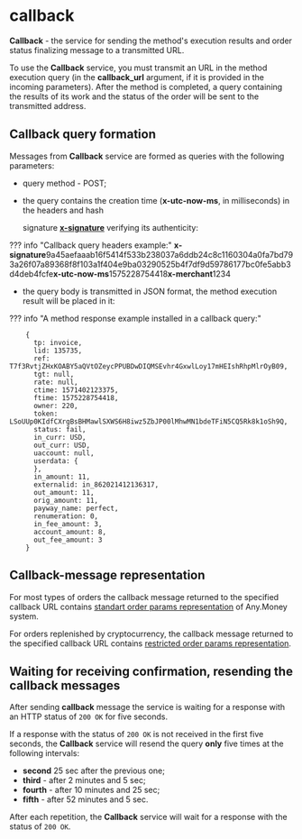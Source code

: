 # callback

**Callback** - the service for sending the method's execution results and order status finalizing message to a transmitted URL.

To use the **Callback** service, you must transmit an URL in the method execution query \(in the **callback\_url** argument, if it is provided in the incoming parameters\). After the method is completed, a query containing the results of its work and the status of the order will be sent to the transmitted address.

## Callback query formation

Messages from **Callback** service are formed as queries with the following parameters:

* query method - POST;  
* the query contains the creation time \(**x-utc-now-ms**, in milliseconds\) in the headers and hash 

  signature [**x-signature**](test/en/auth.md#x-sign_creation) verifying its authenticity:

??? info "Callback query headers example:" **x-signature**9a45aefaaab16f5414f533b238037a6ddb24c8c1160304a0fa7bd793a26f07a89368f8f103a1f404e9ba03290525b4f7df9d59786177bc0fe5abb3d4deb4fcfe**x-utc-now-ms**1575228754418**x-merchant**1234

* the query body is transmitted in JSON format, the method execution result will be placed in it:

??? info "A method response example installed in a callback query:"

```text
    {
      tp: invoice,
      lid: 135735,
      ref: T7f3RvtjZHxKOABY5aQVtOZeycPPUBDwDIQMSEvhr4GxwlLoy17mHEIshRhpMlrOyB09,
      tgt: null,
      rate: null,
      ctime: 1571402123375,
      ftime: 1575228754418,
      owner: 220,
      token: LSoUUp0KIdfCXrgBsBHMawlSXWS6H8iwz5ZbJP00lMhwMN1bdeTFiN5CQ5Rk8k1oSh9Q,
      status: fail,
      in_curr: USD,
      out_curr: USD,
      uaccount: null,
      userdata: {
      },
      in_amount: 11,
      externalid: in_862021412136317,
      out_amount: 11,
      orig_amount: 11,
      payway_name: perfect,
      renumeration: 0,
      in_fee_amount: 3,
      account_amount: 8,
      out_fee_amount: 3
    }
```

## Callback-message representation

For most types of orders the callback message returned to the specified callback URL contains [standart order params representation](test/en/add_order.md#order_repr) of Any.Money system.

For orders replenished by cryptocurrency, the callback message returned to the specified callback URL contains [restricted order params representation](test/en/add_order.md#callback_repr).

## Waiting for receiving confirmation, resending the callback messages

After sending **callback** message the service is waiting for a response with an HTTP status of `200 OK` for five seconds.

If a response with the status of `200 OK` is not received in the first five seconds, the **Callback** service will resend the query **only** five times at the following intervals:

* **second** 25 sec after the previous one;
* **third** - after 2 minutes and 5 sec;
* **fourth** - after 10 minutes and 25 sec;
* **fifth** - after 52 minutes and 5 sec.

After each repetition, the **Callback** service will wait for a response with the status of `200 OK`.

